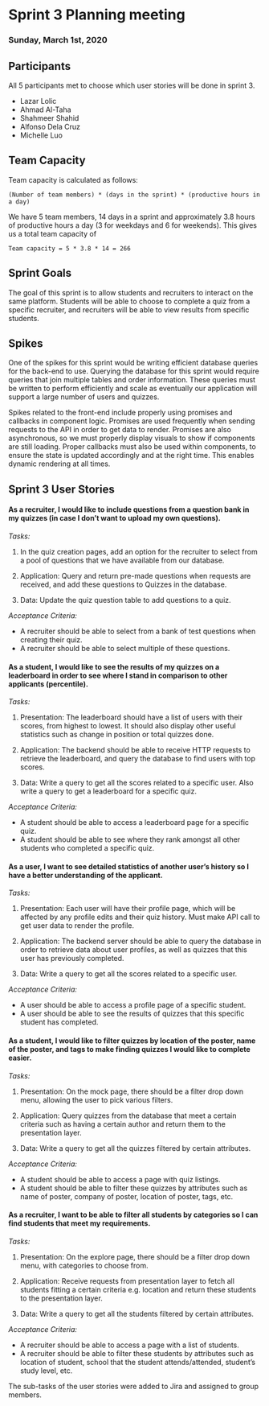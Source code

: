 # Sprint 3 Planning meeting

### Sunday, March 1st, 2020

## Participants

All 5 participants met to choose which user stories will be done in sprint 3. 

- Lazar Lolic
- Ahmad Al-Taha
- Shahmeer Shahid
- Alfonso Dela Cruz
- Michelle Luo

## Team Capacity

Team capacity is calculated as follows: 

    (Number of team members) * (days in the sprint) * (productive hours in a day)

We have 5 team members, 14 days in a sprint and approximately 3.8 hours of productive hours a day (3 for weekdays and 6 for weekends).
This gives us a total team capacity of 
    
    Team capacity = 5 * 3.8 * 14 = 266

## Sprint Goals

The goal of this sprint is to allow students and recruiters to interact on the same platform. Students will be able to choose to complete a quiz from a specific recruiter, and recruiters will be able to view results from specific students.

## Spikes

One of the spikes for this sprint would be writing efficient database queries for the back-end to use. Querying the database for this sprint would require queries that join multiple tables and order information. These queries must be written to perform efficiently and scale as eventually our application will support a large number of users and quizzes.

Spikes related to the front-end include properly using promises and callbacks in component logic. Promises are used frequently when sending requests to the API in order to get data to render. Promises are also asynchronous, so we must properly display visuals to show if components are still loading. Proper callbacks must also be used within components, to ensure the state is updated accordingly and at the right time. This enables dynamic rendering at all times.

## Sprint 3 User Stories

#### As a recruiter, I would like to include questions from a question bank in my quizzes (in case I don’t want to upload my own questions).

_Tasks:_

1. In the quiz creation pages, add an option for the recruiter to select from a pool of questions that we have available from our database.

2. Application: Query and return pre-made questions when requests are received, and add these questions to Quizzes in the database.
   
3. Data: Update the quiz question table to add questions to a quiz.

_Acceptance Criteria:_
* A recruiter should be able to select from a bank of test questions when creating their quiz.
* A recruiter should be able to select multiple of these questions.


#### As a student, I would like to see the results of my quizzes on a leaderboard in order to see where I stand in comparison to other applicants (percentile).

_Tasks:_

1. Presentation: The leaderboard should have a list of users with their scores, from highest to lowest. It should also display other useful statistics such as change in position or total quizzes done.

2. Application: The backend should be able to receive HTTP requests to retrieve the leaderboard, and query the database to find users with top scores.

3. Data: Write a query to get all the scores related to a specific user. Also write a query to get a leaderboard for a specific quiz.

_Acceptance Criteria:_
* A student should be able to access a leaderboard page for a specific quiz.
* A student should be able to see where they rank amongst all other students who completed a specific quiz.


#### As a user, I want to see detailed statistics of another user’s history so I have a better understanding of the applicant.

_Tasks:_

1. Presentation: Each user will have their profile page, which will be affected by any profile edits and their quiz history. Must make API call to get user data to render the profile.

2. Application: The backend server should be able to query the database in order to retrieve data about user profiles, as well as quizzes that this user has previously completed.

3. Data: Write a query to get all the scores related to a specific user.

_Acceptance Criteria:_
* A user should be able to access a profile page of a specific student.
* A user should be able to see the results of quizzes that this specific student has completed.


#### As a student, I would like to filter quizzes by location of the poster, name of the poster, and tags to make finding quizzes I would like to complete easier.

_Tasks:_

1. Presentation: On the mock page, there should be a filter drop down menu, allowing the user to pick various filters.

2. Application: Query quizzes from the database that meet a certain criteria such as having a certain author and return them to the presentation layer.

3. Data: Write a query to get all the quizzes filtered by certain attributes.

_Acceptance Criteria:_
* A student should be able to access a page with quiz listings.
* A student should be able to filter these quizzes by attributes such as name of poster, company of poster, location of poster, tags, etc.


#### As a recruiter, I want to be able to filter all students by categories so I can find students that meet my requirements.

_Tasks:_

1. Presentation: On the explore page, there should be a filter drop down menu, with categories to choose from.

2. Application: Receive requests from presentation layer to fetch all students fitting a certain criteria e.g. location and return these students to the presentation layer.

3. Data: Write a query to get all the students filtered by certain attributes.

_Acceptance Criteria:_
* A recruiter should be able to access a page with a list of students.
* A recruiter should be able to filter these students by attributes such as location of student, school that the student attends/attended, student’s study level, etc.


The sub-tasks of the user stories were added to Jira and assigned to group members.
